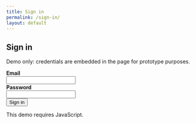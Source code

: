 ```yaml
---
title: Sign in
permalink: /sign-in/
layout: default
---
```


<section class="stack" style="--stack-gap:1rem">
  <h1>Sign in</h1>
  <p class="small">Demo only: credentials are embedded in the page for prototype purposes.</p>

  <form id="signin-form" class="stack" style="--stack-gap:.75rem" novalidate>
    <div>
      <label for="email"><strong>Email</strong></label><br>
      <input id="email" name="email" type="email" autocomplete="username" required class="input" />
    </div>
    <div>
      <label for="password"><strong>Password</strong></label><br>
      <input id="password" name="password" type="password" autocomplete="current-password" required class="input" />
    </div>
    <button class="btn btn--primary" type="submit">Sign in</button>
  </form>

  <div id="signin-msg" role="status" aria-live="polite"></div>

  <noscript>
    <p class="small">This demo requires JavaScript.</p>
  </noscript>
</section>

<script>
  // Embed data for the client-side demo
  window.ALLIANCES_DATA = {
    members: {{ site.data.members | jsonify }},
    benefits: {{ site.data.benefits | jsonify }}
  };
</script>

<script>
(function () {
  const form = document.getElementById('signin-form');
  const msg = document.getElementById('signin-msg');

  function setMsg(text, ok=false) {
    msg.textContent = text;
    msg.style.color = ok ? 'inherit' : 'crimson';
  }

  form.addEventListener('submit', function (e) {
    e.preventDefault();
    const email = (document.getElementById('email').value || '').trim().toLowerCase();
    const password = document.getElementById('password').value || '';

    const members = (window.ALLIANCES_DATA && window.ALLIANCES_DATA.members) || [];
    const found = members.find(m =>
      (m.credentials && (m.credentials.email || '').toLowerCase() === email) &&
      (m.credentials.password === password)
    );

    if (!found) {
      setMsg('Incorrect email or password.');
      return;
    }

    // store a minimal session
function getNext() {
  const params = new URLSearchParams(window.location.search);
  return params.get('next') || (window.ALLIANCES_ROUTES && window.ALLIANCES_ROUTES.dashboard) || '/dashboard/';
}

    const session = {
      member_id: found.id,
      email: found.credentials.email,
      signed_in_at: new Date().toISOString()
    };
    try { localStorage.setItem('alliances_session', JSON.stringify(session)); } catch(e) {}
    setMsg('Signed in. Redirecting…', true);


    window.location.href = getNext();
  });
}());
</script>
